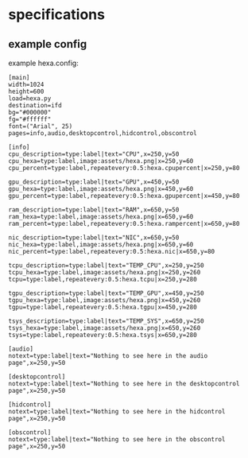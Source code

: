 # specifications


## example config
example hexa.config:


    [main]
    width=1024
    height=600
    load=hexa.py
    destination=ifd
    bg="#000000"
    fg="#ffffff"
    font=("Arial", 25)
    pages=info,audio,desktopcontrol,hidcontrol,obscontrol
    
    [info]
    cpu_description=type:label|text="CPU",x=250,y=50
    cpu_hexa=type:label,image:assets/hexa.png|x=250,y=60
    cpu_percent=type:label,repeatevery:0.5:hexa.cpupercent|x=250,y=80
    
    gpu_description=type:label|text="GPU",x=450,y=50
    gpu_hexa=type:label,image:assets/hexa.png|x=450,y=60
    gpu_percent=type:label,repeatevery:0.5:hexa.gpupercent|x=450,y=80

    ram_description=type:label|text="RAM",x=650,y=50
    ram_hexa=type:label,image:assets/hexa.png|x=650,y=60
    ram_percent=type:label,repeatevery:0.5:hexa.rampercent|x=650,y=80

    nic_description=type:label|text="NIC",x=650,y=50
    nic_hexa=type:label,image:assets/hexa.png|x=650,y=60
    nic_percent=type:label,repeatevery:0.5:hexa.nic|x=650,y=80

    tcpu_description=type:label|text="TEMP_CPU",x=250,y=250
    tcpu_hexa=type:label,image:assets/hexa.png|x=250,y=260
    tcpu=type:label,repeatevery:0.5:hexa.tcpu|x=250,y=280

    tgpu_description=type:label|text="TEMP_GPU",x=450,y=250
    tgpu_hexa=type:label,image:assets/hexa.png|x=450,y=260
    tgpu=type:label,repeatevery:0.5:hexa.tgpu|x=450,y=280

    tsys_description=type:label|text="TEMP_SYS",x=650,y=250
    tsys_hexa=type:label,image:assets/hexa.png|x=650,y=260
    tsys=type:label,repeatevery:0.5:hexa.tsys|x=650,y=280

    [audio]
    notext=type:label|text="Nothing to see here in the audio page",x=250,y=50

    [desktopcontrol]
    notext=type:label|text="Nothing to see here in the desktopcontrol page",x=250,y=50

    [hidcontrol]
    notext=type:label|text="Nothing to see here in the hidcontrol page",x=250,y=50

    [obscontrol]
    notext=type:label|text="Nothing to see here in the obscontrol page",x=250,y=50
